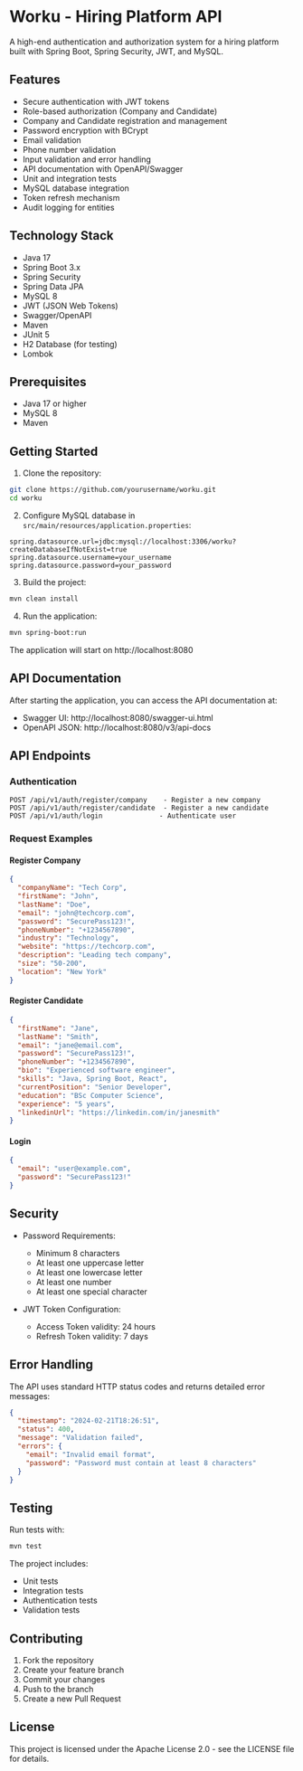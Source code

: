 # Worku - Hiring Platform API

A high-end authentication and authorization system for a hiring platform built with Spring Boot, Spring Security, JWT, and MySQL.

## Features

- Secure authentication with JWT tokens
- Role-based authorization (Company and Candidate)
- Company and Candidate registration and management
- Password encryption with BCrypt
- Email validation
- Phone number validation
- Input validation and error handling
- API documentation with OpenAPI/Swagger
- Unit and integration tests
- MySQL database integration
- Token refresh mechanism
- Audit logging for entities

## Technology Stack

- Java 17
- Spring Boot 3.x
- Spring Security
- Spring Data JPA
- MySQL 8
- JWT (JSON Web Tokens)
- Swagger/OpenAPI
- Maven
- JUnit 5
- H2 Database (for testing)
- Lombok

## Prerequisites

- Java 17 or higher
- MySQL 8
- Maven

## Getting Started

1. Clone the repository:
```bash
git clone https://github.com/yourusername/worku.git
cd worku
```

2. Configure MySQL database in `src/main/resources/application.properties`:
```properties
spring.datasource.url=jdbc:mysql://localhost:3306/worku?createDatabaseIfNotExist=true
spring.datasource.username=your_username
spring.datasource.password=your_password
```

3. Build the project:
```bash
mvn clean install
```

4. Run the application:
```bash
mvn spring-boot:run
```

The application will start on http://localhost:8080

## API Documentation

After starting the application, you can access the API documentation at:
- Swagger UI: http://localhost:8080/swagger-ui.html
- OpenAPI JSON: http://localhost:8080/v3/api-docs

## API Endpoints

### Authentication

```
POST /api/v1/auth/register/company    - Register a new company
POST /api/v1/auth/register/candidate  - Register a new candidate
POST /api/v1/auth/login              - Authenticate user
```

### Request Examples

#### Register Company
```json
{
  "companyName": "Tech Corp",
  "firstName": "John",
  "lastName": "Doe",
  "email": "john@techcorp.com",
  "password": "SecurePass123!",
  "phoneNumber": "+1234567890",
  "industry": "Technology",
  "website": "https://techcorp.com",
  "description": "Leading tech company",
  "size": "50-200",
  "location": "New York"
}
```

#### Register Candidate
```json
{
  "firstName": "Jane",
  "lastName": "Smith",
  "email": "jane@email.com",
  "password": "SecurePass123!",
  "phoneNumber": "+1234567890",
  "bio": "Experienced software engineer",
  "skills": "Java, Spring Boot, React",
  "currentPosition": "Senior Developer",
  "education": "BSc Computer Science",
  "experience": "5 years",
  "linkedinUrl": "https://linkedin.com/in/janesmith"
}
```

#### Login
```json
{
  "email": "user@example.com",
  "password": "SecurePass123!"
}
```

## Security

- Password Requirements:
  - Minimum 8 characters
  - At least one uppercase letter
  - At least one lowercase letter
  - At least one number
  - At least one special character

- JWT Token Configuration:
  - Access Token validity: 24 hours
  - Refresh Token validity: 7 days

## Error Handling

The API uses standard HTTP status codes and returns detailed error messages:

```json
{
  "timestamp": "2024-02-21T18:26:51",
  "status": 400,
  "message": "Validation failed",
  "errors": {
    "email": "Invalid email format",
    "password": "Password must contain at least 8 characters"
  }
}
```

## Testing

Run tests with:
```bash
mvn test
```

The project includes:
- Unit tests
- Integration tests
- Authentication tests
- Validation tests

## Contributing

1. Fork the repository
2. Create your feature branch
3. Commit your changes
4. Push to the branch
5. Create a new Pull Request

## License

This project is licensed under the Apache License 2.0 - see the LICENSE file for details.